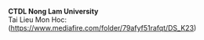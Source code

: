 **CTDL Nong Lam University** 
</br>
 Tai Lieu Mon Hoc: (https://www.mediafire.com/folder/79afyf51rafqt/DS_K23)

 
